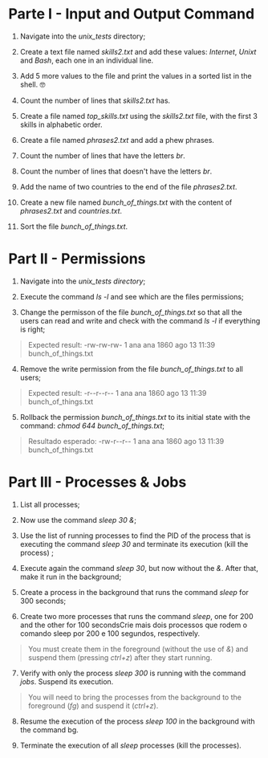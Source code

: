 # Parte I - Input and Output Command

1.  Navigate into the *unix_tests* directory;

2.  Create a text file named *skills2.txt* and add these values: *Internet*, *Unixt* and *Bash*, each one in an individual line.

3.  Add 5 more values to the file and print the values in a sorted list in the shell. 🤓

4.  Count the number of lines that *skills2.txt* has.

5.  Create a file named *top\_skills.txt* using the *skills2.txt* file, with the first 3 skills in alphabetic order.

6.  Create a file named *phrases2.txt* and add a phew phrases.

7.  Count the number of lines that have the letters *br*.

8.  Count the number of lines that doesn't have the letters *br*.

9.  Add the name of two countries to the end of the file *phrases2.txt*.

10. Create a new file named *bunch\_of\_things.txt* with the content of *phrases2.txt* and *countries.txt*.

11. Sort the file *bunch\_of\_things.txt*.


# Part II - Permissions

1.  Navigate into the *unix_tests directory*;

2.  Execute the command *ls -l* and see which are the files permissions;

3.  Change the permisson of the file *bunch\_of\_things.txt* so that all the users can read and write and check with the command *ls -l* if everything is right;

>Expected result: -rw-rw-rw- 1 ana ana 1860 ago 13 11:39 bunch\_of\_things.txt

4.  Remove the write permission from the file *bunch\_of\_things.txt* to all users;

>Expected result: -r--r--r-- 1 ana ana 1860 ago 13 11:39 bunch\_of\_things.txt

5. Rollback the permission *bunch\_of\_things.txt* to its initial state with the command: *chmod 644 bunch\_of\_things.txt*;

>Resultado esperado: -rw-r--r-- 1 ana ana 1860 ago 13 11:39 bunch_of_things.txt

# Part III - Processes & Jobs

1.  List all processes;

2.  Now use the command *sleep 30 &*;

3.  Use the list of running processes to find the PID of the process that is executing the command *sleep 30* and terminate its execution (kill the process) ;

4.  Execute again the command *sleep 30*, but now without the *&*. After that, make it run in the background;

5.  Create a process in the background that runs the command *sleep* for 300 seconds;

6.  Create two more processes that runs the command *sleep*, one for 200 and the other for 100 secondsCrie mais dois processos que rodem o comando sleep por 200 e 100 segundos, respectively.

>You must create them in the foreground (without the use of *&*) and suspend them (pressing *ctrl+z*) after they start running.

7.  Verify with only the process *sleep 300* is running with the command *jobs*. Suspend its execution.

>You will need to bring the processes from the background to the foreground (*fg*) and suspend it (*ctrl+z*).

8.  Resume the execution of the process *sleep 100* in the background with the command bg.

9.  Terminate the execution of all *sleep* processes (kill the processes).




